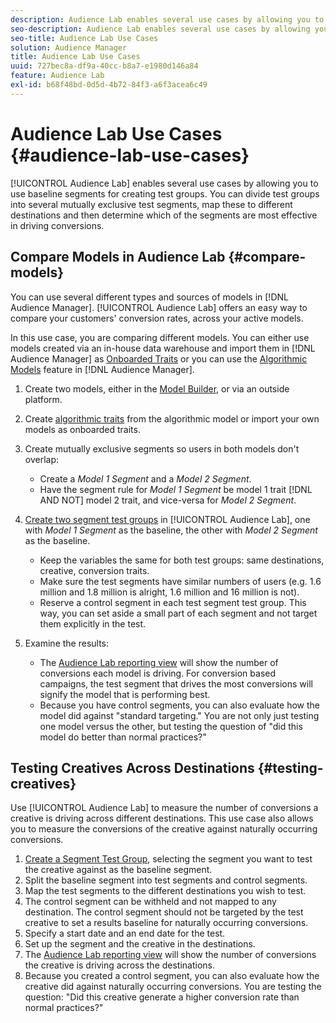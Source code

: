 ```yaml
---
description: Audience Lab enables several use cases by allowing you to use baseline segments for creating test groups. You can divide test groups into several mutually exclusive test segments, map these to different destinations and then determine which of the segments are most effective in driving conversions.
seo-description: Audience Lab enables several use cases by allowing you to use baseline segments for creating test groups. You can divide test groups into several mutually exclusive test segments, map these to different destinations and then determine which of the segments are most effective in driving conversions.
seo-title: Audience Lab Use Cases
solution: Audience Manager
title: Audience Lab Use Cases
uuid: 727bec8a-df9a-40cc-b8a7-e1980d146a84
feature: Audience Lab
exl-id: b68f48bd-0d5d-4b72-84f3-a6f3acea6c49
---
```

# Audience Lab Use Cases {#audience-lab-use-cases}

[!UICONTROL Audience Lab] enables several use cases by allowing you to use baseline segments for creating test groups. You can divide test groups into several mutually exclusive test segments, map these to different destinations and then determine which of the segments are most effective in driving conversions.

## Compare Models in Audience Lab {#compare-models}

You can use several different types and sources of models in [!DNL Audience Manager]. [!UICONTROL Audience Lab] offers an easy way to compare your customers' conversion rates, across your active models.

<!-- audience-lab-compare-models.xml -->

In this use case, you are comparing different models. You can either use models created via an in-house data warehouse and import them in [!DNL Audience Manager] as [Onboarded Traits](../../features/traits/create-onboarded-rule-based-traits.md#create-rules-based-or-onboarded-traits) or you can use the [Algorithmic Models](../../features/algorithmic-models/understanding-models.md) feature in [!DNL Audience Manager].

1. Create two models, either in the [Model Builder](../../features/algorithmic-models/create-model.md), or via an outside platform.
1. Create [algorithmic traits](../../features/traits/create-algorithmic-traits.md) from the algorithmic model or import your own models as onboarded traits.
1. Create mutually exclusive segments so users in both models don't overlap:

    * Create a *Model 1 Segment* and a *Model 2 Segment*.
    * Have the segment rule for *Model 1 Segment* be model 1 trait [!DNL AND NOT] model 2 trait, and vice-versa for *Model 2 Segment*.

1. [Create two segment test groups](../../features/audience-lab/audience-lab-manage-test-groups.md#create-test-groups) in [!UICONTROL Audience Lab], one with *Model 1 Segment* as the baseline, the other with *Model 2 Segment* as the baseline.

    * Keep the variables the same for both test groups: same destinations, creative, conversion traits.
    * Make sure the test segments have similar numbers of users (e.g. 1.6 million and 1.8 million is alright, 1.6 million and 16 million is not).
    * Reserve a control segment in each test segment test group. This way, you can set aside a small part of each segment and not target them explicitly in the test.

1. Examine the results:

    * The [Audience Lab reporting view](../../features/audience-lab/audience-lab-reporting-view.md) will show the number of conversions each model is driving. For conversion based campaigns, the test segment that drives the most conversions will signify the model that is performing best.
    * Because you have control segments, you can also evaluate how the model did against "standard targeting." You are not only just testing one model versus the other, but testing the question of "did this model do better than normal practices?"

## Testing Creatives Across Destinations {#testing-creatives}

<!-- audience-lab-creatives-across-destinations.xml -->

Use [!UICONTROL Audience Lab] to measure the number of conversions a creative is driving across different destinations. This use case also allows you to measure the conversions of the creative against naturally occurring conversions.

1. [Create a Segment Test Group](../../features/audience-lab/audience-lab-manage-test-groups.md#create-test-groups), selecting the segment you want to test the creative against as the baseline segment.
1. Split the baseline segment into test segments and control segments.
1. Map the test segments to the different destinations you wish to test.
1. The control segment can be withheld and not mapped to any destination. The control segment should not be targeted by the test creative to set a results baseline for naturally occurring conversions.
1. Specify a start date and an end date for the test.
1. Set up the segment and the creative in the destinations.
1. The [Audience Lab reporting view](../../features/audience-lab/audience-lab-reporting-view.md) will show the number of conversions the creative is driving across the destinations.
1. Because you created a control segment, you can also evaluate how the creative did against naturally occurring conversions. You are testing the question: "Did this creative generate a higher conversion rate than normal practices?"
